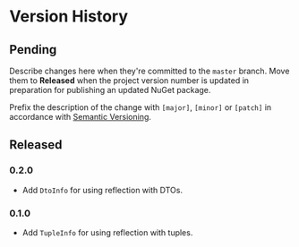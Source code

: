 # Version History

## Pending

Describe changes here when they're committed to the `master` branch. Move them to **Released** when the project version number is updated in preparation for publishing an updated NuGet package.

Prefix the description of the change with `[major]`, `[minor]` or `[patch]` in accordance with [Semantic Versioning](https://semver.org/).

## Released

### 0.2.0

* Add `DtoInfo` for using reflection with DTOs.

### 0.1.0

* Add `TupleInfo` for using reflection with tuples.
